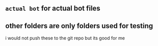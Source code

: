 ## `actual bot` for actual bot files

## other folders are only folders used for testing

i would not push these to the git repo but its good for me
